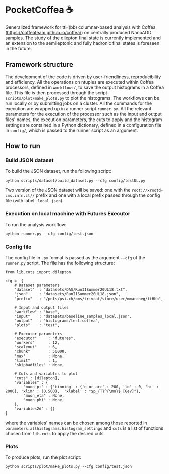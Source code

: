 # PocketCoffea :coffee:
Generalized framework for ttH(bb) columnar-based analysis with Coffea (https://coffeateam.github.io/coffea/) on centrally produced NanoAOD samples. The study of the dilepton final state is currently implemented and an extension to the semileptonic and fully hadronic final states is foreseen in the future.
## Framework structure
The development of the code is driven by user-friendliness, reproducibility and efficiency.
All the operations on ntuples are executed within Coffea processors, defined in `workflows/`, to save the output histograms in a Coffea file.
This file is then processed through the script `scripts/plot/make_plots.py` to plot the histograms.
The workflows can be run locally or by submitting jobs on a cluster. All the commands for the execution are wrapped up in a runner script `runner.py`.
All the relevant parameters for the execution of the processor such as the input and output files' names, the execution parameters, the cuts to apply and the histogram settings are contained in a Python dictionary, defined in a configuration file in `config/`, which is passed to the runner script as an argument.
## How to run
### Build JSON dataset
To build the JSON dataset, run the following script:
~~~
python scripts/dataset/build_dataset.py --cfg config/testUL.py
~~~
Two version of the JSON dataset will be saved: one with the `root://xrootd-cms.infn.it//` prefix and one with a local prefix passed through the config file (with label `_local.json`).
### Execution on local machine with Futures Executor
To run the analysis workflow:
~~~
python runner.py --cfg config/test.json
~~~
### Config file
The config file in `.py` format is passed as the argument `--cfg` of the `runner.py` script. The file has the following structure:
~~~
from lib.cuts import dilepton

cfg =  {
    # Dataset parameters
    "dataset"  : "datasets/DAS/RunIISummer20UL18.txt",
    "json"     : "datasets/RunIISummer20UL18.json",
    "prefix"   : "/pnfs/psi.ch/cms/trivcat/store/user/mmarcheg/ttHbb",

    # Input and output files
    "workflow" : "base",
    "input"    : "datasets/baseline_samples_local.json",
    "output"   : "histograms/test.coffea",
    "plots"    : "test",

    # Executor parameters
    "executor"     : "futures",
    "workers"      : 12,
    "scaleout"     : 6,
    "chunk"        : 50000,
    "max"          : None,
    "limit"        : 1,
    "skipbadfiles" : None,

    # Cuts and variables to plot
    "cuts" : [dilepton],
    "variables" : {
        "muon_pt" : {'binning' : {'n_or_arr' : 200, 'lo' : 0, 'hi' : 2000}, 'xlim' : (0,500),  'xlabel' : "$p_{T}^{\mu}$ [GeV]"},
        "muon_eta" : None,
        "muon_phi" : None,
    },
    "variables2d" : {}
}

~~~
where the variables' names can be chosen among those reported in `parameters.allhistograms.histogram_settings` and `cuts` is a list of functions chosen from `lib.cuts` to apply the desired cuts.
### Plots
To produce plots, run the plot script:
~~~
python scripts/plot/make_plots.py --cfg config/test.json
~~~
